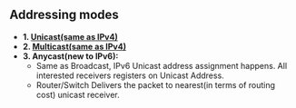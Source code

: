 ## Addressing modes
- **1. [Unicast(same as IPv4)](/Networking/IP_Address_Types)**
- **2. [Multicast(same as IPv4)](/Networking/IP_Address_Types)**
- **3. Anycast(new to IPv6):**
  - Same as Broadcast, IPv6 Unicast address assignment happens. All interested receivers registers on Unicast Address. 
  - Router/Switch Delivers the packet to nearest(in terms of routing cost) unicast receiver.
